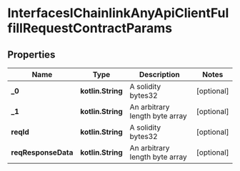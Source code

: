 
# InterfacesIChainlinkAnyApiClientFulfillRequestContractParams

## Properties
Name | Type | Description | Notes
------------ | ------------- | ------------- | -------------
**_0** | **kotlin.String** | A solidity bytes32 |  [optional]
**_1** | **kotlin.String** | An arbitrary length byte array |  [optional]
**reqId** | **kotlin.String** | A solidity bytes32 |  [optional]
**reqResponseData** | **kotlin.String** | An arbitrary length byte array |  [optional]



